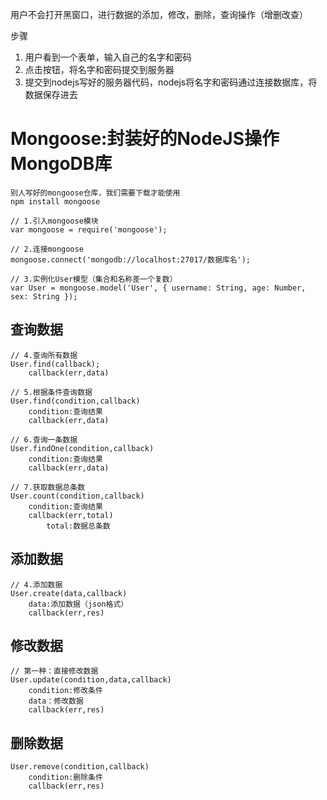 用户不会打开黑窗口，进行数据的添加，修改，删除，查询操作（增删改查）

步骤
1. 用户看到一个表单，输入自己的名字和密码
2. 点击按钮，将名字和密码提交到服务器
3. 提交到nodejs写好的服务器代码，nodejs将名字和密码通过连接数据库，将数据保存进去

# Mongoose:封装好的NodeJS操作MongoDB库
```
别人写好的mongoose仓库，我们需要下载才能使用
npm install mongoose 
```   

```
// 1.引入mongoose模块
var mongoose = require('mongoose');

// 2.连接mongoose
mongoose.connect('mongodb://localhost:27017/数据库名');

// 3.实例化User模型（集合和名称差一个复数）
var User = mongoose.model('User', { username: String, age: Number, sex: String });
```

## 查询数据
```
// 4.查询所有数据
User.find(callback);
    callback(err,data)

// 5.根据条件查询数据
User.find(condition,callback)
    condition:查询结果
    callback(err,data)

// 6.查询一条数据
User.findOne(condition,callback)
    condition:查询结果
    callback(err,data)
    
// 7.获取数据总条数
User.count(condition,callback)
    condition:查询结果
    callback(err,total)
        total:数据总条数
```

## 添加数据
```
// 4.添加数据
User.create(data,callback)
    data:添加数据（json格式）
    callback(err,res)
```

## 修改数据
```
// 第一种：直接修改数据
User.update(condition,data,callback)
    condition:修改条件
    data：修改数据
    callback(err,res)
```

## 删除数据
```
User.remove(condition,callback)
    condition:删除条件
    callback(err,res)
```